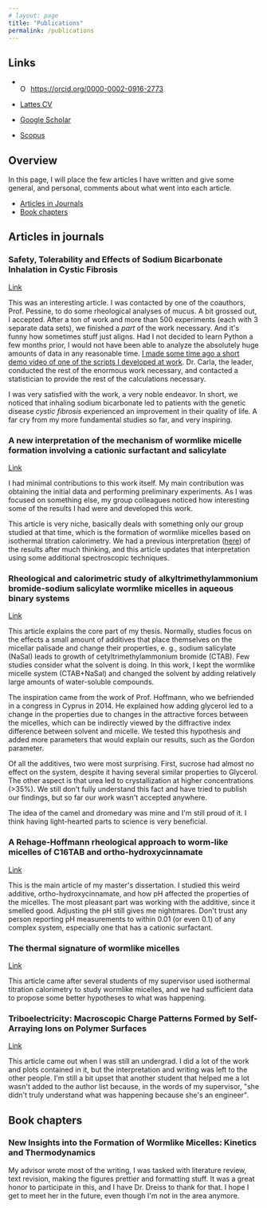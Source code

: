 ```yaml
---
# layout: page
title: "Publications"
permalink: /publications
---
```


## Links

<!-- # ORCID ID -->
* <div itemscope itemtype="https://schema.org/Person"><a itemprop="sameAs" content="https://orcid.org/0000-0002-0916-2773" href="https://orcid.org/0000-0002-0916-2773" target="orcid.widget" rel="me noopener noreferrer" style="vertical-align:top;"><img src="https://orcid.org/sites/default/files/images/orcid_16x16.png" style="width:1em;margin-right:.5em;" alt="ORCID iD icon">https://orcid.org/0000-0002-0916-2773</a></div>

* [Lattes CV](http://lattes.cnpq.br/6890909681073402)
* [Google
  Scholar](https://scholar.google.com.br/citations?user=fjQ_aXUAAAAJ&hl=en)
* [Scopus](https://www.scopus.com/authid/detail.uri?authorId=55220196200)

## Overview

In this page, I will place the few articles I have written and give some
general, and personal, comments about what went into each article.

* [Articles in Journals](#articles-in-journals)
* [Book chapters](#book-chapters)

## Articles in journals

### Safety, Tolerability and Effects of Sodium Bicarbonate Inhalation in Cystic Fibrosis

[Link](https://doi.org/10.1007/s40261-019-00861-x)

This was an interesting article. I was contacted by one of the coauthors, Prof.
Pessine, to do some rheological analyses of mucus. A bit grossed out, I
accepted. After a ton of work and more than 500 experiments (each with 3
separate data sets), we finished a *part* of the work necessary. And it's funny
how sometimes stuff just aligns. Had I not decided to learn Python a few months
prior, I would not have been able to analyze the absolutely huge amounts of data
in any reasonable time. [I made some time ago a short demo video of one of the
scripts I developed at work](https://www.youtube.com/watch?v=rG_MGW1XuRM). Dr. Carla, the leader, conducted the rest of the
enormous work necessary, and contacted a statistician to provide the rest of the
calculations necessary. 
 
I was very satisfied with the work, a very noble endeavor. In short, we noticed
that inhaling sodium bicarbonate led to patients with the genetic disease
*cystic fibrosis* experienced an improvement in their quality of life. A far cry
from my more fundamental studies so far, and very inspiring.

### A new interpretation of the mechanism of wormlike micelle formation involving a cationic surfactant and salicylate

[Link](https://doi.org/10.1016/j.jcis.2019.05.025)

I had minimal contributions to this work itself. My main contribution was
obtaining the initial data and performing preliminary experiments. As I was
focused on something else, my group colleagues noticed how interesting some of
the results I had were and developed this work.

This article is very niche, basically deals with something only our group
studied at that time, which is the formation of wormlike micelles based on
isothermal titration calorimetry. We had a previous interpretation ([here](#the-thermal-signature-of-wormlike-micelles)) of the
results after much thinking, and this article updates that interpretation using
some additional spectroscopic techniques.

### Rheological and calorimetric study of alkyltrimethylammonium bromide-sodium salicylate wormlike micelles in aqueous binary systems

[Link](https://doi.org/10.1016/j.jcis.2018.01.024)

This article explains the core part of my thesis. Normally, studies focus on the
effects a small amount of additives that place themselves on the micellar
palisade and change their properties, e. g., sodium salicylate (NaSal) leads to
growth of cetyltrimethylammonium bromide (CTAB). Few studies consider what the
solvent is doing. In this work, I kept the wormlike micelle system (CTAB+NaSal)
and changed the solvent by adding relatively large amounts of water-soluble
compounds.

The inspiration came from the work of Prof. Hoffmann, who we befriended in a
congress in Cyprus in 2014. He explained how adding glycerol led to a change in
the properties due to changes in the attractive forces between the micelles,
which can be indirectly viewed by the diffractive index difference between
solvent and micelle. We tested this hypothesis and added more parameters that
would explain our results, such as the Gordon parameter.

Of all the additives, two were most surprising. First, sucrose had almost no
effect on the system, despite it having several similar properties to Glycerol.
The other aspect is that urea led to crystallization at higher concentrations
(>35%). We still don't fully understand this fact and have tried to publish our
findings, but so far our work wasn't accepted anywhere.

The idea of the camel and dromedary was mine and I'm still proud of it. I think
having light-hearted parts to science is very beneficial.

### A Rehage-Hoffmann rheological approach to worm-like micelles of C16TAB and ortho-hydroxycinnamate

[Link](https://doi.org/10.1007/s00396-015-3672-y)

This is the main article of my master's dissertation. I studied this weird
additive, ortho-hydroxycinnamate, and how pH affected the properties of the
micelles. The most pleasant part was working with the additive, since it smelled
good. Adjusting the pH still gives me nightmares. Don't trust any person
reporting pH measurements to within 0.01 (or even 0.1) of any complex system,
especially one that has a cationic surfactant.

### The thermal signature of wormlike micelles

[Link](https://doi.org/10.1016/j.jct.2015.10.021)

This article came after several students of my supervisor used isothermal
titration calorimetry to study wormlike micelles, and we had sufficient data to
propose some better hypotheses to what was happening.

### Triboelectricity: Macroscopic Charge Patterns Formed by Self-Arraying Ions on Polymer Surfaces

[Link](https://doi.org/10.1021/la301228j)

This article came out when I was still an undergrad. I did a lot of the work and
plots contained in it, but the interpretation and writing was left to the other
people. I'm still a bit upset that another student that helped me a lot wasn't
added to the author list because, in the words of my supervisor, "she didn't
truly understand what was happening because she's an engineer". 

## Book chapters

### New Insights into the Formation of Wormlike Micelles: Kinetics and Thermodynamics

My advisor wrote most of the writing, I was tasked with literature review, text
revision, making the figures prettier and formatting stuff. It was a great honor
to participate in this, and I have Dr. Dreiss to thank for that. I hope I get to
meet her in the future, even though I'm not in the area anymore.